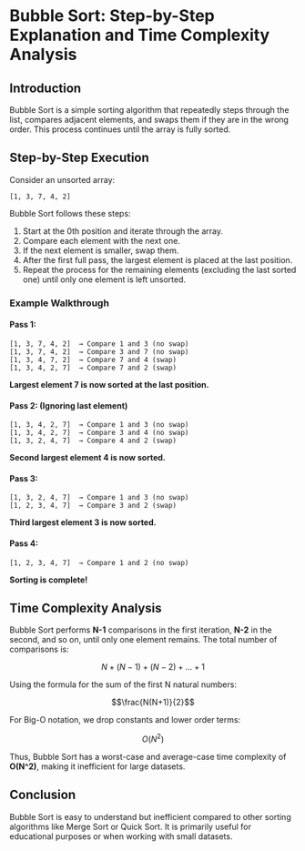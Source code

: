 # Bubble Sort: Step-by-Step Explanation and Time Complexity Analysis

## Introduction
Bubble Sort is a simple sorting algorithm that repeatedly steps through the list, compares adjacent elements, and swaps them if they are in the wrong order. This process continues until the array is fully sorted. 

## Step-by-Step Execution
Consider an unsorted array:

```
[1, 3, 7, 4, 2]
```

Bubble Sort follows these steps:

1. Start at the 0th position and iterate through the array.
2. Compare each element with the next one.
3. If the next element is smaller, swap them.
4. After the first full pass, the largest element is placed at the last position.
5. Repeat the process for the remaining elements (excluding the last sorted one) until only one element is left unsorted.

### Example Walkthrough

#### **Pass 1:**
```
[1, 3, 7, 4, 2]  → Compare 1 and 3 (no swap)
[1, 3, 7, 4, 2]  → Compare 3 and 7 (no swap)
[1, 3, 4, 7, 2]  → Compare 7 and 4 (swap)
[1, 3, 4, 2, 7]  → Compare 7 and 2 (swap)
```
**Largest element 7 is now sorted at the last position.**

#### **Pass 2:** (Ignoring last element)
```
[1, 3, 4, 2, 7]  → Compare 1 and 3 (no swap)
[1, 3, 4, 2, 7]  → Compare 3 and 4 (no swap)
[1, 3, 2, 4, 7]  → Compare 4 and 2 (swap)
```
**Second largest element 4 is now sorted.**

#### **Pass 3:**
```
[1, 3, 2, 4, 7]  → Compare 1 and 3 (no swap)
[1, 2, 3, 4, 7]  → Compare 3 and 2 (swap)
```
**Third largest element 3 is now sorted.**

#### **Pass 4:**
```
[1, 2, 3, 4, 7]  → Compare 1 and 2 (no swap)
```
**Sorting is complete!**

## Time Complexity Analysis

Bubble Sort performs **N-1** comparisons in the first iteration, **N-2** in the second, and so on, until only one element remains. The total number of comparisons is:

$$N + (N-1) + (N-2) + \dots + 1$$

Using the formula for the sum of the first N natural numbers:

$$\frac{N(N+1)}{2}$$

For Big-O notation, we drop constants and lower order terms:

$$O(N^2)$$

Thus, Bubble Sort has a worst-case and average-case time complexity of **O(N^2)**, making it inefficient for large datasets.

## Conclusion
Bubble Sort is easy to understand but inefficient compared to other sorting algorithms like Merge Sort or Quick Sort. It is primarily useful for educational purposes or when working with small datasets.